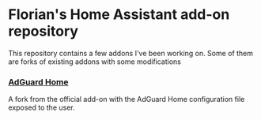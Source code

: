 # Florian's Home Assistant add-on repository

This repository contains a few addons I've been working on.
Some of them are forks of existing addons with some modifications

### [AdGuard Home](https://github.com/floriannadaud/addon-adguard-home/tree/main)
A fork from the official add-on with the AdGuard Home configuration file exposed to the user.
